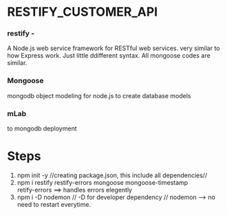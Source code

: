 # RESTIFY_CUSTOMER_API

### restify - 
A Node.js web service framework for RESTful web services.
very similar to how Express work. 
Just little ddifferent syntax. All mongoose codes are similar.


### Mongoose
mongodb object modeling for node.js
to create database models

### mLab
to mongodb deployment


# Steps
1. npm init -y //creating package.json, this include all dependencies//
2. npm i restify restify-errors mongoose mongoose-timestamp <br />
    retify-errors ==> handles errors elegently
3. npm i -D nodemon // -D for developer dependency
                    // nodemon --> no need to restart everytime.